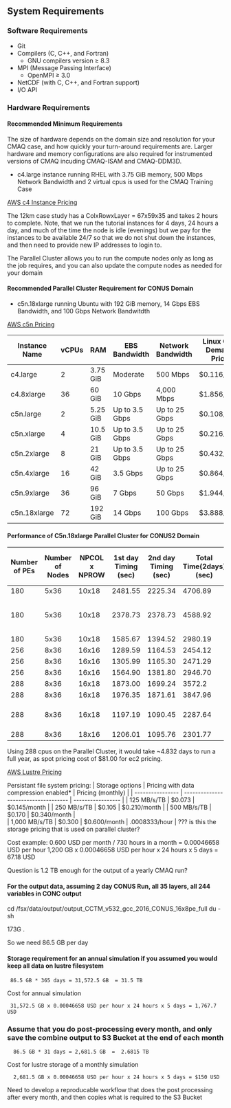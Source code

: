 ## System Requirements

### Software Requirements

* Git
* Compilers (C, C++, and Fortran)
   * GNU compilers version ≥ 8.3
* MPI (Message Passing Interface)
   * OpenMPI ≥ 3.0
* NetCDF (with C, C++, and Fortran support)
* I/O API



### Hardware Requirements

#### Recommended Minimum Requirements

The size of hardware depends on the domain size and resolution for  your CMAQ case, and how quickly your turn-around requirements are.
Larger hardware and memory configurations are also required for instrumented versions of CMAQ incuding CMAQ-ISAM and CMAQ-DDM3D.


* c4.large instance running RHEL with 3.75 GiB memory, 500 Mbps Network Bandwidth and 2 virtual cpus is used for the CMAQ Training Case 

<a href="https://aws.amazon.com/blogs/aws/now-available-new-c4-instances/">AWS c4 Instance Pricing</a>

The 12km case study has a ColxRowxLayer = 67x59x35 and takes 2 hours to complete.
Note, that we run the tutorial instances for 4 days, 24 hours a day, and much of the time the node is idle (evenings) but we pay for the instances to be available 24/7 so that we do not shut down the instances, and then need to provide new IP addresses to login to.

The Parallel Cluster allows you to run the compute nodes only as long as the job requires, and you can also update the compute nodes as needed for your domain


#### Recommended Parallel Cluster Requirement for CONUS Domain

* c5n.18xlarge running Ubuntu with 192 GiB memory, 14 Gbps EBS Bandwidth, and 100 Gbps Network Bandwitdth

<a href="https://aws.amazon.com/blogs/aws/new-c5n-instances-with-100-gbps-networking/">AWS c5n Pricing</a>

| Instance Name	| vCPUs |  RAM      |  EBS Bandwidth	| Network Bandwidth | Linux On-Demand Price | Linux Spot Price | 
| ------------  | ----- | --------  | ---------------   | ---------------   | --------------------  | ---------------  |
| c4.large	| 2	| 3.75 GiB  |   Moderate	|  500 Mbps         | 	$0.116/hour         | $0.0191/hour     |
| c4.8xlarge	| 36	| 60 GiB    |	10 Gbps	        |  4,000 Mbps       | 	$1.856/hour         | $0.3190/hour     |
| c5n.large	| 2	| 5.25 GiB  |	Up to 3.5 Gbps	| Up to 25 Gbps     |   $0.108/hour         | $0.0190/hour     |
| c5n.xlarge	| 4	| 10.5 GiB  |	Up to 3.5 Gbps	| Up to 25 Gbps     |   $0.216/hour         | $0.0380/hour     |
| c5n.2xlarge	| 8	| 21 GiB    |	Up to 3.5 Gbps	| Up to 25 Gbps     |   $0.432/hour         | $0.0830/hour     |
| c5n.4xlarge	| 16	| 42 GiB    | 	3.5 Gbps	| Up to 25 Gbps     |   $0.864/hour         | $0.1667/hour     |
| c5n.9xlarge	| 36	| 96 GiB    |	7 Gbps	        | 50 Gbps           |   $1.944/hour         | $0.4494/hour     |
| c5n.18xlarge	| 72	| 192 GiB   |	14 Gbps	        | 100 Gbps          |   $3.888/hour         | $0.6997/hour     |


#### Performance of C5n.18xlarge Parallel Cluster for CONUS2 Domain

| Number of PEs | Number of Nodes| NPCOL x NPROW | 1st day Timing (sec) | 2nd day Timing (sec) | Total Time(2days) (sec)    | SBATCH --exclusive | Data Imported or Copied | DisableSimultaneousMultithreading(yaml)| Answers Matched |
| ------------- | -----------    | -----------   | ----------------     | ---------------      | -------------------        | ------------------ | --------------          | ---------                              |   -------- |
| 180           |  5x36          | 10x18         | 2481.55              | 2225.34              |    4706.89                 |  no                | copied                  |  false                                 |            |
| 180           |  5x36          | 10x18         | 2378.73              | 2378.73              |    4588.92                 |  no                | copied                  |  true                     | 10x18 did not match 16x18 |
| 180           |  5x36          | 10x18         | 1585.67        | 1394.52         |    2980.19           |  yes                | imported    |  true        |            |
| 256           |  8x36          | 16x16         |  1289.59       | 1164.53         |    2454.12           |  no                 |  copied           |  true    |            |
| 256           |  8x36          | 16x16         |  1305.99       | 1165.30         |    2471.29           |  no                |   copied    |   true    |            |
| 256           |  8x36          | 16x16         |  1564.90       | 1381.80         |    2946.70           |  no                |   imported  | true   |            |
| 288           |  8x36          | 16x18         | 1873.00        | 1699.24         |     3572.2           |  no                |  copied     |    false       |            |
| 288           |  8x36          |  16x18        |  1976.35       | 1871.61         |     3847.96          |  no                |  Copied     |  true         |            |
| 288           |  8x36          | 16x18         |  1197.19       | 1090.45         |     2287.64          |  yes               |  Copied     |  true         |             16x18 matched 16x16 |
| 288           |  8x36          | 18x16         | 1206.01        | 1095.76         |     2301.77          |  yes               |  imported   |  true        |             |


Using 288 cpus on the Parallel Cluster, it would take ~4.832 days to run a full year, as spot pricing cost of $81.00 for ec2 pricing.

<a href="https://www.amazonaws.cn/en/fsx/lustre/pricing/">AWS Lustre Pricing</a>

Persistant file system pricing:
| Storage options   | 	Pricing with data compression enabled*	| Pricing (monthly)  | 
| ----------------  |   ------------------------------------    | -----------------  |
| 125 MB/s/TB       | 	$0.073                                  |	$0.145/month |
| 250 MB/s/TB       | 	$0.105                                  |	$0.210/month |
| 500 MB/s/TB       | 	$0.170                                  | 	$0.340/month |  
| 1,000 MB/s/TB     |   $0.300                                  | 	$0.600/month | .0008333/hour  |   ??? is this the storage pricing that is used on parallel cluster?


Cost example:
    0.600 USD per month / 730 hours in a month = 0.00046658 USD per hour
    1,200 GB x 0.00046658 USD per hour x 24 hours x 5 days = 67.18 USD

Question is 1.2 TB enough for the output of a yearly CMAQ run?

#### For the output data, assuming 2 day CONUS Run, all 35 layers, all 244 variables in CONC output

cd /fsx/data/output/output_CCTM_v532_gcc_2016_CONUS_16x8pe_full
du -sh

173G .

So we need 86.5 GB per day

#### Storage requirement for an annual simulation if you assumed you would keep all data on lustre filesystem

     86.5 GB * 365 days = 31,572.5 GB  = 31.5 TB


Cost for annual simulation

     31,572.5 GB x 0.00046658 USD per hour x 24 hours x 5 days = 1,767.7 USD

### Assume that you do post-processing every month, and only save the combine output to S3 Bucket at the end of each month

      86.5 GB * 31 days = 2,681.5 GB  =  2.6815 TB

Cost for lustre storage of a monthly simulation

      2,681.5 GB x 0.00046658 USD per hour x 24 hours x 5 days = $150 USD

Need to develop a reproducable workflow that does the post processing after every month, and then copies what is required to the S3 Bucket

